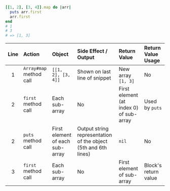 ```ruby
[[1, 2], [3, 4]].map do |arr|
  puts arr.first
  arr.first
end
# 1
# 3
# => [1, 3]
```

| Line| Action              | Object                 |Side Effect / Output| Return Value  | Return Value Usage |
|:---:| :-----------------  | :----------            |:---       | :------------ | :------------ |
|  1  | `Array#map` method call | `[[1, 2], [3, 4]]` | Shown on last line of snippet   | New array `[1, 3]`| No |  |
|  2  | `first` method call | Each sub-array         | No        | First element (at index 0) of sub-array | Used by `puts` |
|  2  | `puts` method call  | First element of each sub-array | Output string representation of the object (5th and 6th lines) | `nil` | No |  |
|  3  | `first` method call | Each sub-array         | No        | First element of sub-array | Block's return value |
